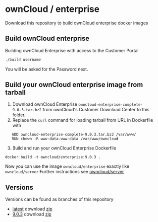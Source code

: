 # ownCloud / enterprise

Download this repository to build ownCloud enterprise docker images

## Build ownCloud enterprise

Building ownCloud Enterprise with access to the Customer Portal
```bash
./build username
```
You will be asked for the Password next.


## Build your ownCloud enterprise image from tarball

1. Download ownCloud Enterprise ```owncloud-enterprise-complete-9.0.3.tar.bz2``` from ownCloud's Customer Download Center to this folder.
2. Replace the `curl` command for loading tarball from URL in Dockerfile with 

```
   ADD owncloud-enterprise-complete-9.0.3.tar.bz2 /var/www/
   RUN chown -R www-data.www-data /var/www/owncloud
```

3. Build and run your ownCloud Enterprise Dockerfile

```
docker build -t owncloud/enterprise:9.0.3 .
```

Now you can use the image `owncloud/enterprise` exactly like `owncloud/server`
Further instructions see [owncloud/server](https://github.com/owncloud-docker/server)


## Versions

Versions can be found as branches of this repository

* [latest](https://github.com/owncloud-docker/enterprise/tree/master) download [zip](https://github.com/owncloud-docker/enterprise/archive/master.zip)
* [9.0.3](https://github.com/owncloud-docker/enterprise/tree/9.0.3) download [zip](https://github.com/owncloud-docker/enterprise/archive/9.0.3.zip)

